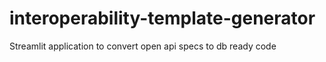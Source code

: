 # interoperability-template-generator
Streamlit application to convert open api specs to db ready code
